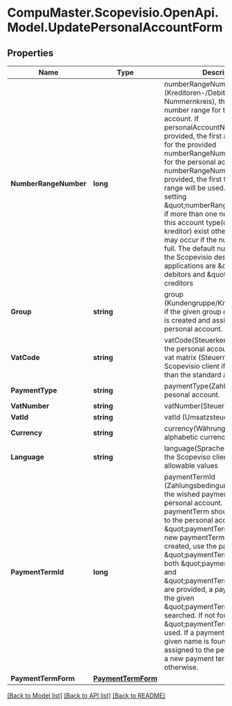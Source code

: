 
# CompuMaster.Scopevisio.OpenApi.Model.UpdatePersonalAccountForm

## Properties

Name | Type | Description | Notes
------------ | ------------- | ------------- | -------------
**NumberRangeNumber** | **long** | numberRangeNumber (Kreditoren-/Debitoren-Nummernkreis), the number of the number range for the personal account. If personalAccountNumber is not provided, the first available number for the provided numberRangeNumber is generated for the personal account.   If numberRangeNumber not provided,  the first found number range will be used. We recommend setting \&quot;numberRangeNumber\&quot; if more than one number ranges for this account type(debitor or kreditor) exist otherwise errors may occur if the number range is full.  The default number ranges in the Scopevisio desktop applications are \&quot;2\&quot; for debitors and \&quot;3\&quot; for creditors | [optional] 
**Group** | **string** | group (Kundengruppe/Kreditorengruppe), if the given group does not exist, it is created and assigned to the personal account. | [optional] 
**VatCode** | **string** | vatCode(Steuerkennzeichen) for the personal account. Please see vat matrix (Steuermatrix) in the Scopevisio client if you wish other than the standard allowable values. | [optional] 
**PaymentType** | **string** | paymentType(Zahlungsart) for the pesonal account. | [optional] 
**VatNumber** | **string** | vatNumber(Steuernummer) | [optional] 
**VatId** | **string** | vatId (Umsatzsteuer-ID) | [optional] 
**Currency** | **string** | currency(Währung), the ISO 4217 alphabetic currency code | [optional] 
**Language** | **string** | language(Sprache), please check the Scopeviso client application for allowable values | [optional] 
**PaymentTermId** | **long** | paymentTermId (Zahlungsbedingung id), the id of the wished payment term for the personal account. If an existing paymentTerm should be assigned to the personal account, then use \&quot;paymentTermId\&quot; . If a new paymentTerm should be created, use the parameter \&quot;paymentTermForm\&quot;. If both \&quot;paymentTermId\&quot; and \&quot;paymentTermForm\&quot; are provided, a payment term with the given \&quot;paymentTermId\&quot; is searched. If not found,the \&quot;paymentTermForm\&quot; is used. If a payment term with the given name is found, then it is assigned to the personal account, a new payment term is created otherwise. | [optional] 
**PaymentTermForm** | [**PaymentTermForm**](PaymentTermForm.md) |  | [optional] 

[[Back to Model list]](../README.md#documentation-for-models)
[[Back to API list]](../README.md#documentation-for-api-endpoints)
[[Back to README]](../README.md)

